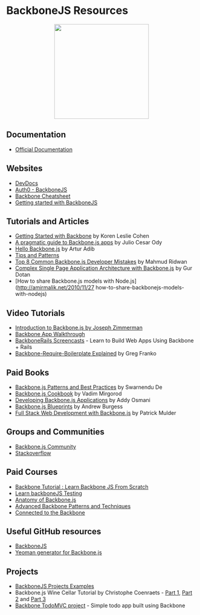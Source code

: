 # BackboneJS Resources

<div align="center">
	<code><img height="250" src="https://backbonejs.org/docs/images/backbone.png"></code>
</div>

## Documentation

* [Official Documentation](https://backbonejs.org/#Getting-started)

## Websites

* [DevDocs](https://devdocs.io/backbone/)
* [Auth0 - BackboneJS](https://auth0.com/blog/backbonejs-getting-started/)
* [Backbone Cheatsheet](https://devhints.io/backbone)
* [Getting started with BackboneJS](https://dzone.com/articles/backbonejs-getting-started)


## Tutorials and Articles

- [Getting Started with Backbone](http://www.korenlc.com/backbone-js-tutorial-getting-started-with-backbone/) by Koren Leslie Cohen
- [A pragmatic guide to Backbone.js apps](http://pragmatic-backbone.com/) by Julio Cesar Ody
- [Hello Backbone.js](http://jasongiedymin.github.io/hello-backbonejs/) by Artur Adib
- [Tips and Patterns](https://www.smashingmagazine.com/2013/08/backbone-js-tips-patterns/)
- [Top 8 Common Backbone.js Developer Mistakes](http://www.toptal.com/backbone-js/top-8-common-backbone-js-developer-mistakes) by Mahmud Ridwan
- [Complex Single Page Application Architecture with Backbone.js](http://blog.soom.la/2013/10/complex-single-page-application.html) by Gur Dotan
- [How to share Backbone.js models with Node.js](http://amirmalik.net/2010/11/27
how-to-share-backbonejs-models-with-nodejs)

## Video Tutorials
* [Introduction to Backbone.js by Joseph Zimmerman](https://www.youtube.com/playlist?list=PLCE344BDBD8FAC282)
* [Backbone App Walkthrough](https://www.youtube.com/playlist?list=PL0C57F698BD4766B1) 
* [BackboneRails Screencasts](http://www.backbonerails.com/) - Learn to Build Web Apps Using Backbone + Rails
* [Backbone-Require-Boilerplate Explained](http://gregfranko.com/blog/backbone-require-boilerplate-explained/) by Greg Franko

## Paid Books
* [Backbone.js Patterns and Best Practices](http://www.amazon.com/dp/1783283572) by Swarnendu De
* [Backbone.js Cookbook](http://www.amazon.com/dp/1782162720/) by Vadim Mirgorod
* [Developing Backbone.js Applications](http://addyosmani.github.io/backbone-fundamentals/) by Addy Osmani
* [Backbone.js Blueprints](http://www.amazon.com/dp/1783286997/) by Andrew Burgess
* [Full Stack Web Development with Backbone.js](http://shop.oreilly.com/product/0636920030799.do) by Patrick Mulder

## Groups and Communities

* [Backbone.js Community](https://www.reddit.com/r/backbonejs/)
* [Stackoverflow](https://stackoverflow.com/questions/tagged/backbone.js)

## Paid Courses

* [Backbone Tutorial : Learn Backbone JS From Scratch](https://www.udemy.com/course/backbonejs-tutorial/)
* [Learn backboneJS Testing](https://www.udemy.com/course/learning-backbonejs-testing/)
* [Anatomy of Backbone.js](https://www.codeschool.com/courses/anatomy-of-backbone-js)
* [Advanced Backbone Patterns and Techniques](http://code.tutsplus.com/courses/advanced-backbone-patterns-and-techniques)
* [Connected to the Backbone](http://code.tutsplus.com/courses/connected-to-the-backbone)

## Useful GitHub resources

* [BackboneJS](https://github.com/jashkenas/backbone)
* [Yeoman generator for Backbone.js](https://github.com/yeoman/generator-backbone)

## Projects

* [BackboneJS Projects Examples](https://backbonejs.org/#examples)
* Backbone.js Wine Cellar Tutorial by Christophe Coenraets - [Part 1](http://coenraets.org/blog/2011/12/backbone-js-wine-cellar-tutorial-part-1-getting-started/), [Part 2](http://coenraets.org/blog/2011/12/backbone-js-wine-cellar-tutorial-part-2-crud/) and [Part 3](http://coenraets.org/blog/2011/12/backbone-js-wine-cellar-tutorial-part-3-deep-linking-and-application-states/)
* [Backbone TodoMVC project](http://todomvc.com/examples/backbone/) - Simple todo app built using Backbone 

